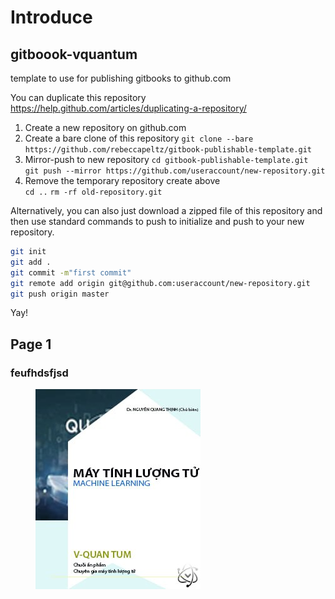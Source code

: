# Introduce

## gitboook-vquantum

template to use for publishing gitbooks to github.com

You can duplicate this repository https://help.github.com/articles/duplicating-a-repository/

1. Create a new repository on github.com
2. Create a bare clone of this repository `git clone --bare https://github.com/rebeccapeltz/gitbook-publishable-template.git`
3. Mirror-push to new repository `cd gitbook-publishable-template.git`\
   `git push --mirror https://github.com/useraccount/new-repository.git`
4. Remove the temporary repository create above\
   `cd ..` `rm -rf old-repository.git`

Alternatively, you can also just download a zipped file of this repository and then use standard commands to push to initialize and push to your new repository.

```bash
git init
git add .
git commit -m"first commit"
git remote add origin git@github.com:useraccount/new-repository.git  
git push origin master
```

Yay!

## Page 1

### feufhdsfjsd

<figure><img src=".gitbook/assets/msg-759278837-3320.jpg" alt=""><figcaption></figcaption></figure>
